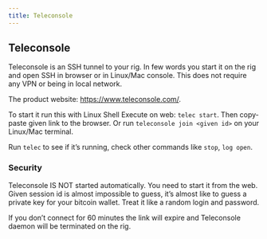 ```yaml
---
title: Teleconsole
---
```


## Teleconsole
Teleconsole is an SSH tunnel to your rig. In few words you start it on the rig and open SSH in browser or in Linux/Mac console. This does not require any VPN or being in local network.

The product website: https://www.teleconsole.com/.

To start it run this with Linux Shell Execute on web: `telec start`.
Then copy-paste given link to the browser. Or run `teleconsole join <given id>` on your Linux/Mac terminal.

Run `telec` to see if it’s running, check other commands like `stop`, `log open`.

### Security
Teleconsole IS NOT started automatically. You need to start it from the web. Given session id is almost impossible to guess, it’s almost like to guess a private key for your bitcoin wallet. Treat it like a random login and password.

If you don’t connect for 60 minutes the link will expire and Teleconsole daemon will be terminated on the rig.
